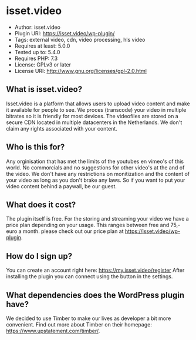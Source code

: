 # isset.video 
- Author: isset.video
- Plugin URI: https://isset.video/wp-plugin/
- Tags: external video, cdn, video processing, hls video
- Requires at least: 5.0.0
- Tested up to: 5.4.0
- Requires PHP: 7.3
- License: GPLv3 or later
- License URI: http://www.gnu.org/licenses/gpl-2.0.html

## What is isset.video?
Isset.video is a platform that allows users to upload video content and make it available for people to see. We proces (transcode) your video in multiple bitrates so it is friendly for most devices. The videofiles are stored on a secure CDN located in multiple datacenters in the Netherlands. We don't claim any rights associated with your content.

## Who is this for?
Any orginisation that has met the limits of the youtubes en vimeo's of this world. No commorcials and no suggestions for other video's at the and of the video. We don't have any restrictions on monitization and the content of your video as long as you don't brake any laws. So if you want to put your video content behind a paywall, be our guest.

## What does it cost?
The plugin itself is free. For the storing and streaming your video we have a price plan depending on your usage. This ranges between free and 75,- euro a month. please check out our price plan at https://isset.video/wp-plugin.

## How do I sign up?
You can create an account right here: https://my.isset.video/register
After installing the plugin you can connect using the button in the settings.

## What dependencies does the WordPress plugin have?
We decided to use Timber to make our lives as developer a bit more convenient.
Find out more about Timber on their homepage: https://www.upstatement.com/timber/.